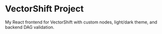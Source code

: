 # VectorShift Project

My React frontend for VectorShift with custom nodes, light/dark theme, and backend DAG validation.

